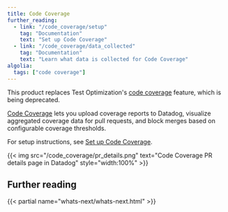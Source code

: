 ```yaml
---
title: Code Coverage
further_reading:
  - link: "/code_coverage/setup"
    tag: "Documentation"
    text: "Set up Code Coverage"
  - link: "/code_coverage/data_collected"
    tag: "Documentation"
    text: "Learn what data is collected for Code Coverage"
algolia:
  tags: ["code coverage"]
---
```


<div class="alert alert-info">
This product replaces Test Optimization's <a href="https://docs.datadoghq.com/tests/code_coverage">code coverage</a> feature, which is being deprecated.
</div>

[Code Coverage][1] lets you upload coverage reports to Datadog, visualize aggregated coverage data for pull requests, and block merges based on configurable coverage thresholds.

For setup instructions, see [Set up Code Coverage][2].

{{< img src="/code_coverage/pr_details.png" text="Code Coverage PR details page in Datadog" style="width:100%" >}}

## Further reading

{{< partial name="whats-next/whats-next.html" >}}

[1]: https://app.datadoghq.com/ci/code-coverage
[2]: /code_coverage/setup

